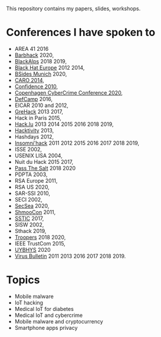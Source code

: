 This repository contains my papers, slides, workshops.

# Conferences I have spoken to

- AREA 41 2016
- [Barbhack](https://www.barbhack.fr) 2020,
- [BlackAlps](https://blackalps.ch) 2018 2019,
- [Black Hat Europe](https://blackhat.com) 2012 2014,
- [BSides Munich](https://2020.bsidesmunich.org/) 2020,
- [CARO 2014](https://2014.caro.org),
- [Confidence 2010](https://2010.confidence.org.pl),
- [Copenhagen CyberCrime Conference 2020](https://cyberhagen.com),
- [DefCamp](https://def.camp) 2016,
- EICAR 2010 and 2012,
- [GreHack](https://grehack.fr) 2013 2017,
- Hack in Paris 2015,
- [Hack.lu](https://2019.hack.lu) 2013 2014 2015 2016 2018 2019,
- [Hacktivity](https://hacktivity.com/en) 2013,
- Hashdays 2012,
- [Insomni'hack](https://insomnihack.ch) 2011 2012 2015 2016 2017 2018 2019,
- ISSE 2002,
- USENIX LISA 2004,
- Nuit du Hack 2015 2017,
- [Pass The Salt](https://2018.pass-the-salt.org) 2018 2020
- PDPTA 2003,
- RSA Europe 2011,
- RSA US 2020,
- SAR-SSI 2010,
- SECI 2002,
- [SecSea](https://secsea.org/) 2020,
- [ShmooCon](https://www.shmoocon.org) 2011,
- [SSTIC](https://www.sstic.org) 2017,
- SISW 2002,
- Sthack 2019,
- [Troopers](https://troopers.de) 2018 2020,
- IEEE TrustCom 2015,
- [UYBHYS](https://www.unlockyourbrain.bzh) 2020
- [Virus Bulletin](https://www.virusbtn.com) 2011 2013 2016 2017 2018 2019. 

# Topics

- Mobile malware
- IoT hacking
- Medical IoT for diabetes
- Medical IoT and cybercrime
- Mobile malware and cryptocurrency
- Smartphone apps privacy


